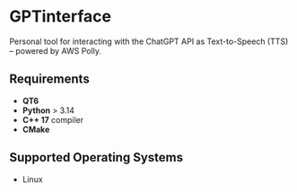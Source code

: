 # GPTinterface

Personal tool for interacting with the ChatGPT API as Text-to-Speech (TTS) – powered by AWS Polly.

## Requirements

- **QT6**
- **Python** > 3.14
- **C++ 17** compiler
- **CMake**

## Supported Operating Systems

- Linux

